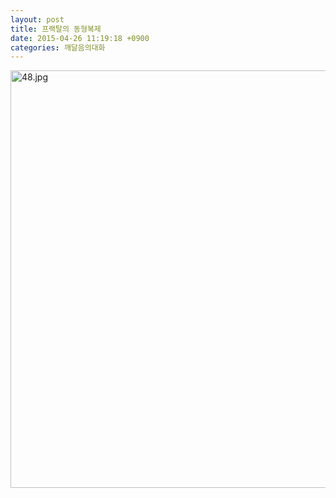 ```yaml
---
layout: post
title: 프랙탈의 동형복제
date: 2015-04-26 11:19:18 +0900
categories: 깨달음의대화
---
```






<img src="assets/attach/images/198/580/584/48.jpg" alt="48.jpg" width="525" height="668" />
